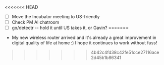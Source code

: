 <<<<<<< HEAD
- [ ] Move the Incubator meeting to US-friendly 
- [ ] Check PM AI chatroom
- [ ] go/detectr -- hold it until US takes it, or Gavin?
=======
- My new wireless router arrived and it's already a great improvement in digital quality of life at home :) I hope it continues to work without fuss!
>>>>>>> 4b42c4fd38c42fe51cce27116ace2d45b1b86341
